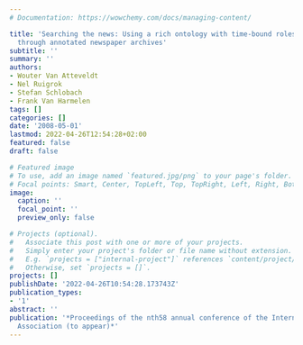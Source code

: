 ```yaml
---
# Documentation: https://wowchemy.com/docs/managing-content/

title: 'Searching the news: Using a rich ontology with time-bound roles to search
  through annotated newspaper archives'
subtitle: ''
summary: ''
authors:
- Wouter Van Atteveldt
- Nel Ruigrok
- Stefan Schlobach
- Frank Van Harmelen
tags: []
categories: []
date: '2008-05-01'
lastmod: 2022-04-26T12:54:28+02:00
featured: false
draft: false

# Featured image
# To use, add an image named `featured.jpg/png` to your page's folder.
# Focal points: Smart, Center, TopLeft, Top, TopRight, Left, Right, BottomLeft, Bottom, BottomRight.
image:
  caption: ''
  focal_point: ''
  preview_only: false

# Projects (optional).
#   Associate this post with one or more of your projects.
#   Simply enter your project's folder or file name without extension.
#   E.g. `projects = ["internal-project"]` references `content/project/deep-learning/index.md`.
#   Otherwise, set `projects = []`.
projects: []
publishDate: '2022-04-26T10:54:28.173743Z'
publication_types:
- '1'
abstract: ''
publication: '*Proceedings of the nth58 annual conference of the International Communication
  Association (to appear)*'
---
```

